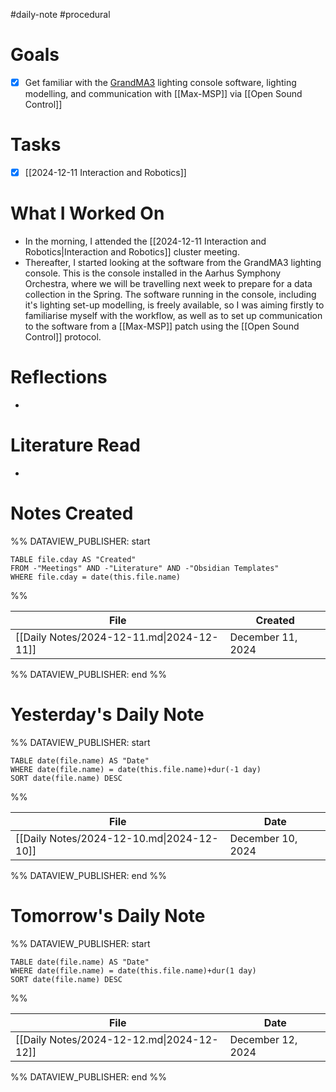 #daily-note #procedural 

# Goals

- [x] Get familiar with the [GrandMA3](https://www.malighting.com/grandma3/) lighting console software, lighting modelling, and communication with [[Max-MSP]] via [[Open Sound Control]]

# Tasks

- [x] [[2024-12-11 Interaction and Robotics]]

# What I Worked On

- In the morning, I attended the [[2024-12-11 Interaction and Robotics|Interaction and Robotics]] cluster meeting.
- Thereafter, I started looking at the software from the GrandMA3 lighting console. This is the console installed in the Aarhus Symphony Orchestra, where we will be travelling next week to prepare for a data collection in the Spring. The software running in the console, including it's lighting set-up modelling, is freely available, so I was aiming firstly to familiarise myself with the workflow, as well as to set up communication to the software from a [[Max-MSP]] patch using the [[Open Sound Control]] protocol.

# Reflections

- 

# Literature Read

- 

# Notes Created


%% DATAVIEW_PUBLISHER: start
```dataview
TABLE file.cday AS "Created"
FROM -"Meetings" AND -"Literature" AND -"Obsidian Templates"
WHERE file.cday = date(this.file.name)
```
%%

| File                                      | Created           |
| ----------------------------------------- | ----------------- |
| [[Daily Notes/2024-12-11.md\|2024-12-11]] | December 11, 2024 |

%% DATAVIEW_PUBLISHER: end %%

# Yesterday's Daily Note

%% DATAVIEW_PUBLISHER: start
```dataview
TABLE date(file.name) AS "Date"
WHERE date(file.name) = date(this.file.name)+dur(-1 day)
SORT date(file.name) DESC
```
%%

| File                                      | Date              |
| ----------------------------------------- | ----------------- |
| [[Daily Notes/2024-12-10.md\|2024-12-10]] | December 10, 2024 |

%% DATAVIEW_PUBLISHER: end %%
# Tomorrow's Daily Note

%% DATAVIEW_PUBLISHER: start
```dataview
TABLE date(file.name) AS "Date"
WHERE date(file.name) = date(this.file.name)+dur(1 day)
SORT date(file.name) DESC
```
%%

| File                                      | Date              |
| ----------------------------------------- | ----------------- |
| [[Daily Notes/2024-12-12.md\|2024-12-12]] | December 12, 2024 |

%% DATAVIEW_PUBLISHER: end %%


